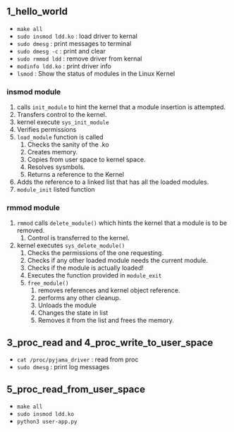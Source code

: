 ## 1_hello_world

* `make all`
* `sudo insmod ldd.ko` : load driver to kernal
* `sudo dmesg` : print messages to terminal
* `sudo dmesg -c` : print and clear
* `sudo rmmod ldd` : remove driver from kernal
* `modinfo ldd.ko` : print driver info
* `lsmod` : Show the status of modules in the Linux Kernel

### insmod module

1. calls `init_module` to hint the kernel that a module insertion is attempted.
2. Transfers control to the kernel.
3. kernel execute `sys_init_module`
4. Verifies permissions
5. `load_module` function is called
    1. Checks the sanity of the .ko
    2. Creates memory.
    3. Copies from user space to kernel space.
    4. Resolves sysmbols.
    5. Returns a reference to the Kernel
6. Adds the reference to a linked list that has all the loaded modules.
7. `module_init` listed function


### rmmod module

1. `rmmod` calls `delete_module()` which hints the kernel that a module is to be removed.
    1. Control is transferred to the kernel.
2. kernel executes `sys_delete_module()`
    1. Checks the permissions of the one requesting.
    2. Checks if any other loaded module needs the current module.
    3. Checks if the module is actually loaded!
    4. Executes the function provided in `module_exit` 
    5. `free_module()`
        1. removes references and kernel object reference. 
        2. performs any other cleanup.
        3. Unloads the module
        4. Changes the state in list
        5. Removes it from the list and frees the memory.

## 3_proc_read and 4_proc_write_to_user_space

* `cat /proc/pyjama_driver` : read from proc
* `sudo dmesg` : print log messages

## 5_proc_read_from_user_space

* `make all`
* `sudo insmod ldd.ko`
* `python3 user-app.py`
